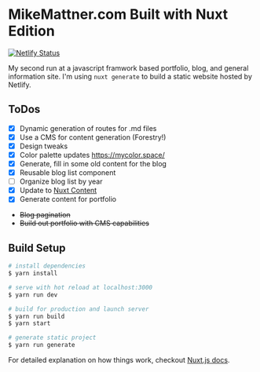# MikeMattner.com Built with Nuxt Edition

[![Netlify Status](https://api.netlify.com/api/v1/badges/c59c68ee-fcf6-4d6e-af5d-9263f36ac533/deploy-status)](https://app.netlify.com/sites/lucid-torvalds-5270b3/deploys)

My second run at a javascript framwork based portfolio, blog, and general information site. I'm using `nuxt generate` to build a static website hosted by Netlify.

## ToDos

- [x] Dynamic generation of routes for .md files
- [x] Use a CMS for content generation (Forestry!)
- [x] Design tweaks
- [x] Color palette updates https://mycolor.space/
- [x] Generate, fill in some old content for the blog
- [x] Reusable blog list component
- [ ] Organize blog list by year
- [x] Update to [Nuxt Content](https://content.nuxtjs.org/)
- [x] Generate content for portfolio
- ~~Blog pagination~~
- ~~Build out portfolio with CMS capabilities~~

## Build Setup

```bash
# install dependencies
$ yarn install

# serve with hot reload at localhost:3000
$ yarn run dev

# build for production and launch server
$ yarn run build
$ yarn start

# generate static project
$ yarn run generate
```

For detailed explanation on how things work, checkout [Nuxt.js docs](https://nuxtjs.org).
